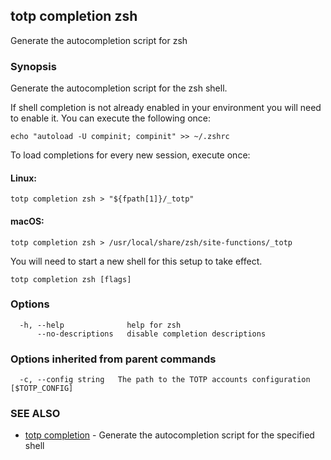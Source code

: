 ## totp completion zsh

Generate the autocompletion script for zsh

### Synopsis

Generate the autocompletion script for the zsh shell.

If shell completion is not already enabled in your environment you will need
to enable it.  You can execute the following once:

	echo "autoload -U compinit; compinit" >> ~/.zshrc

To load completions for every new session, execute once:

#### Linux:

	totp completion zsh > "${fpath[1]}/_totp"

#### macOS:

	totp completion zsh > /usr/local/share/zsh/site-functions/_totp

You will need to start a new shell for this setup to take effect.


```
totp completion zsh [flags]
```

### Options

```
  -h, --help              help for zsh
      --no-descriptions   disable completion descriptions
```

### Options inherited from parent commands

```
  -c, --config string   The path to the TOTP accounts configuration [$TOTP_CONFIG]
```

### SEE ALSO

* [totp completion](totp_completion.md)	 - Generate the autocompletion script for the specified shell

